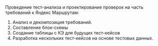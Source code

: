 Проведение тест-анализа и проектирование проверок на часть требований к Яндекс Маршрутам:
1. Анализ и декомпозиция требований.
2. Составление блок-схемы
3. Создание таблицы с КЭ для будущих тест-кейсов
4. Разработка нескольких тест-кейсов на основе тестовых данных.
